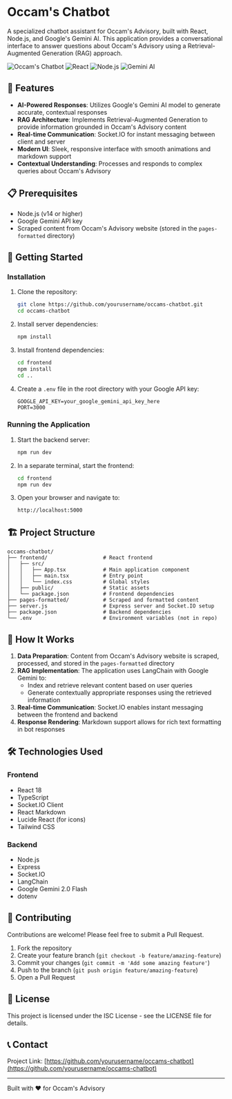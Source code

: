 # Occam's Chatbot

A specialized chatbot assistant for Occam's Advisory, built with React, Node.js, and Google's Gemini AI. This application provides a conversational interface to answer questions about Occam's Advisory using a Retrieval-Augmented Generation (RAG) approach.

![Occam's Chatbot](https://img.shields.io/badge/Occam's-Chatbot-purple)
![React](https://img.shields.io/badge/React-18.3.1-blue)
![Node.js](https://img.shields.io/badge/Node.js-Express-green)
![Gemini AI](https://img.shields.io/badge/AI-Google%20Gemini-red)

## 🌟 Features

- **AI-Powered Responses**: Utilizes Google's Gemini AI model to generate accurate, contextual responses
- **RAG Architecture**: Implements Retrieval-Augmented Generation to provide information grounded in Occam's Advisory content
- **Real-time Communication**: Socket.IO for instant messaging between client and server
- **Modern UI**: Sleek, responsive interface with smooth animations and markdown support
- **Contextual Understanding**: Processes and responds to complex queries about Occam's Advisory

## 📋 Prerequisites

- Node.js (v14 or higher)
- Google Gemini API key
- Scraped content from Occam's Advisory website (stored in the `pages-formatted` directory)

## 🚀 Getting Started

### Installation

1. Clone the repository:
   ```bash
   git clone https://github.com/yourusername/occams-chatbot.git
   cd occams-chatbot
   ```

2. Install server dependencies:
   ```bash
   npm install
   ```

3. Install frontend dependencies:
   ```bash
   cd frontend
   npm install
   cd ..
   ```

4. Create a `.env` file in the root directory with your Google API key:
   ```
   GOOGLE_API_KEY=your_google_gemini_api_key_here
   PORT=3000
   ```

### Running the Application

1. Start the backend server:
   ```bash
   npm run dev
   ```

2. In a separate terminal, start the frontend:
   ```bash
   cd frontend
   npm run dev
   ```

3. Open your browser and navigate to:
   ```
   http://localhost:5000
   ```

## 🏗️ Project Structure

```
occams-chatbot/
├── frontend/                  # React frontend
│   ├── src/
│   │   ├── App.tsx            # Main application component
│   │   ├── main.tsx           # Entry point
│   │   └── index.css          # Global styles
│   ├── public/                # Static assets
│   └── package.json           # Frontend dependencies
├── pages-formatted/           # Scraped and formatted content
├── server.js                  # Express server and Socket.IO setup
├── package.json               # Backend dependencies
└── .env                       # Environment variables (not in repo)
```

## 🧠 How It Works

1. **Data Preparation**: Content from Occam's Advisory website is scraped, processed, and stored in the `pages-formatted` directory
2. **RAG Implementation**: The application uses LangChain with Google Gemini to:
   - Index and retrieve relevant content based on user queries
   - Generate contextually appropriate responses using the retrieved information
3. **Real-time Communication**: Socket.IO enables instant messaging between the frontend and backend
4. **Response Rendering**: Markdown support allows for rich text formatting in bot responses

## 🛠️ Technologies Used

### Frontend
- React 18
- TypeScript
- Socket.IO Client
- React Markdown
- Lucide React (for icons)
- Tailwind CSS

### Backend
- Node.js
- Express
- Socket.IO
- LangChain
- Google Gemini 2.0 Flash
- dotenv

## 🤝 Contributing

Contributions are welcome! Please feel free to submit a Pull Request.

1. Fork the repository
2. Create your feature branch (`git checkout -b feature/amazing-feature`)
3. Commit your changes (`git commit -m 'Add some amazing feature'`)
4. Push to the branch (`git push origin feature/amazing-feature`)
5. Open a Pull Request

## 📄 License

This project is licensed under the ISC License - see the LICENSE file for details.

## 📞 Contact

Project Link: [https://github.com/yourusername/occams-chatbot](https://github.com/yourusername/occams-chatbot)

---

Built with ❤️ for Occam's Advisory
